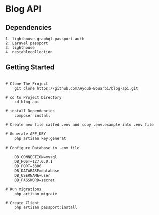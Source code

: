 # Blog API

## Dependencies

    1. lighthouse-graphql-passport-auth
    2. Laravel passport
    3. lighthouse
    4. nestablecollection

## Getting Started

``` diff

# Clone The Project
    git clone https://github.com/Ayoub-Bouarbi/blog-api.git

# cd to Project Directory
    cd blog-api

# install Dependencies
    composer install

# Create new file called .env and copy .env.example into .env file

# Generate APP_KEY
    php artisan key:generat

# Configure Database in .env file

    DB_CONNECTION=mysql
    DB_HOST=127.0.0.1
    DB_PORT=3306
    DB_DATABASE=database
    DB_USERNAME=user
    DB_PASSWORD=secret    

# Run migrations
    php artisan migrate

# Create Client
    php artisan passport:install
```
